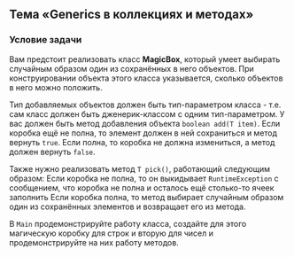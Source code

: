 ## Тема «Generics в коллекциях и методах»

### Условие задачи

Вам предстоит реализовать класс **MagicBox**, который умеет выбирать случайным образом один из сохранённых в него объектов. При конструировании объекта этого класса 
указывается, сколько объектов в него можно положить.

Тип добавляемых объектов должен быть тип-параметром класса - т.е. сам класс должен быть дженерик-классом с одним тип-параметром.
У вас должен быть метод добавления объекта `boolean add(T item)`. Если коробка ещё не полна, то элемент должен в ней сохраниться и метод вернуть `true`. Если полна, то коробка не должна измениться, а метод должен вернуть `false`.

Также нужно реализовать метод `T pick()`, работающий следующим образом: Если коробка не полна, то он выкидывает `RuntimeException` с сообщением, что коробка не полна и осталось ещё столько-то ячеек заполнить
Если коробка полна, то метод выбирает случайным образом один из сохранённых элементов и возвращает его из метода.

В `Main` продемонстрируйте работу класса, создайте для этого магическую коробку для строк и вторую для чисел и продемонстрируйте на них работу методов.
